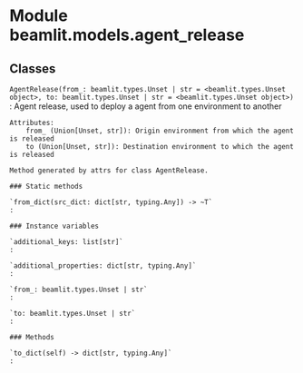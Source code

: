 Module beamlit.models.agent_release
===================================

Classes
-------

`AgentRelease(from_: beamlit.types.Unset | str = <beamlit.types.Unset object>, to: beamlit.types.Unset | str = <beamlit.types.Unset object>)`
:   Agent release, used to deploy a agent from one environment to another
    
    Attributes:
        from_ (Union[Unset, str]): Origin environment from which the agent is released
        to (Union[Unset, str]): Destination environment to which the agent is released
    
    Method generated by attrs for class AgentRelease.

    ### Static methods

    `from_dict(src_dict: dict[str, typing.Any]) ‑> ~T`
    :

    ### Instance variables

    `additional_keys: list[str]`
    :

    `additional_properties: dict[str, typing.Any]`
    :

    `from_: beamlit.types.Unset | str`
    :

    `to: beamlit.types.Unset | str`
    :

    ### Methods

    `to_dict(self) ‑> dict[str, typing.Any]`
    :